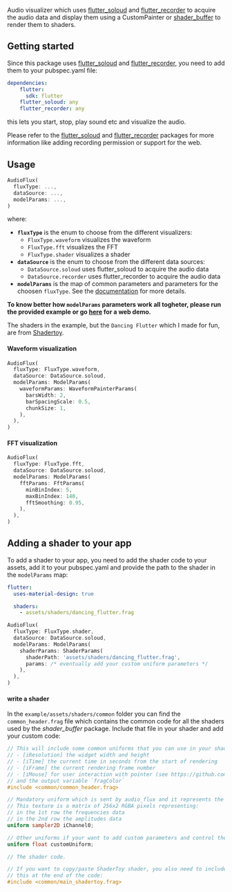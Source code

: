 Audio visualizer which uses [flutter_soloud](https://pub.dev/packages/flutter_soloud) and [flutter_recorder](https://pub.dev/packages/flutter_recorder) to acquire the audio data and display them using a CustomPainter or [shader_buffer](https://pub.dev/packages/shader_buffers) to render them to shaders.

## Getting started

Since this package uses [flutter_soloud](https://pub.dev/packages/flutter_soloud) and [flutter_recorder](https://pub.dev/packages/flutter_recorder), you need to add them to your pubspec.yaml file:

```yaml
dependencies:
    flutter:
      sdk: flutter
    flutter_soloud: any
    flutter_recorder: any
```
this lets you start, stop, play sound etc and visualize the audio.

Please refer to the [flutter_soloud](https://pub.dev/packages/flutter_soloud) and [flutter_recorder](https://pub.dev/packages/flutter_recorder) packages for more information like adding recording permission or support for the web.


## Usage

```dart
AudioFlux(
  fluxType: ...,
  dataSource: ...,
  modelParams: ...,
)
```

where:
- **`fluxType`** is the enum to choose from the different visualizers:
    - `FluxType.waveform` visualizes the waveform
    - `FluxType.fft` visualizes the FFT
    - `FluxType.shader` visualizes a shader
- **`dataSource`** is the enum to choose from the different data sources:
    - `DataSource.soloud` uses flutter_soloud to acquire the audio data
    - `DataSource.recorder` uses flutter_recorder to acquire the audio data
- **`modelParams`** is the map of common parameters and parameters for the choosen `fluxType`. See the [documentation](https://github.com/alnitak/audio_flux/blob/ca016844cbc5dc33b64b044c6985b2594d7014e8/lib/src/params/model_params.dart) for more details.

**To know better how `modelParams` parameters work all togheter, please run the provided example or go [here](https://marcobavagnoli.com/audio_flux/) for a web demo.**

The shaders in the example, but the `Dancing Flutter` which I made for fun, are from [Shadertoy](https://www.shadertoy.com/).

#### Waveform visualization

```dart
AudioFlux(
  fluxType: FluxType.waveform,
  dataSource: DataSource.soloud,
  modelParams: ModelParams(
    waveformParams: WaveformPainterParams(
      barsWidth: 2,
      barSpacingScale: 0.5,
      chunkSize: 1,
    ),
  ),
)
```

#### FFT visualization

```dart
AudioFlux(
  fluxType: FluxType.fft,
  dataSource: DataSource.soloud,
  modelParams: ModelParams(
    fftParams: FftParams(
      minBinIndex: 5,
      maxBinIndex: 140,
      fftSmoothing: 0.95,
    ),
  ),
)
```


## Adding a shader to your app

To add a shader to your app, you need to add the shader code to your assets, add it to your pubspec.yaml and provide the path to the shader in the `modelParams` map:

```yaml
flutter:
  uses-material-design: true

  shaders:
    - assets/shaders/dancing_flutter.frag
```

```dart
AudioFlux(
  fluxType: FluxType.shader,
  dataSource: DataSource.soloud,
  modelParams: ModelParams(
    shaderParams: ShaderParams(
      shaderPath: 'assets/shaders/dancing_flutter.frag',
      params: /* eventually add your custom uniform parameters */
    ),
  ),
)
```

#### write a shader

In the `example/assets/shaders/common` folder you can find the `common_header.frag` file which contains the common code for all the shaders used by the *shader_buffer* package. Include that file in your shader and add your custom code:

```glsl
// This will include some common uniforms that you can use in your shader:
// - [iResolution] the widget width and height
// - [iTime] the current time in seconds from the start of rendering
// - [iFrame] the current rendering frame number
// - [iMouse] for user interaction with pointer (see https://github.com/alnitak/shader_buffers/blob/main/lib/src/imouse.dart)
// and the output variable `fragColor`
#include <common/common_header.frag>

// Mandatory uniform which is sent by audio_flux and it represents the audio data.
// This texture is a matrix of 256x2 RGBA pixels representing:
// in the 1st row the frequencies data
// in the 2nd row the amplitudes data
uniform sampler2D iChannel0;

// Other uniforms if your want to add custom parameters and control them from Dart
uniform float customUniform;

// The shader code.

// If you want to copy/paste ShaderToy shader, you also need to include
// this at the end of the code:
#include <common/main_shadertoy.frag>
```